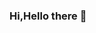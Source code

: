 ### Hi,Hello there 👋

<!--
**kosala98/kosala98** is a ✨ _special_ ✨ repository because its `README.md` (this file) appears on your GitHub profile.

<h1 align="center">Hi 👋, I'm Kosala Dayarathna</h1>
<h3 align="center">Developer 👨‍💻 | SE Graduate</h3>

- 🌱 I’m currently learning **Back-end WEB Development**

- 📫 How to reach me **dayarathnekosala90@gmail.com**

<h3 align="left">Connect with me:</h3>
<p align="left">
<a href="https://twitter.com/@kosaladayaratna" target="blank"><img align="center" src="https://raw.githubusercontent.com/rahuldkjain/github-profile-readme-generator/master/src/images/icons/Social/twitter.svg" alt="@kosaladayaratna" height="30" width="40" /></a>
<a href="https://linkedin.com/in/kosala dayarathne" target="blank"><img align="center" src="https://raw.githubusercontent.com/rahuldkjain/github-profile-readme-generator/master/src/images/icons/Social/linked-in-alt.svg" alt="kosala dayarathne" height="30" width="40" /></a>
<a href="https://fb.com/kosala dayarathne" target="blank"><img align="center" src="https://raw.githubusercontent.com/rahuldkjain/github-profile-readme-generator/master/src/images/icons/Social/facebook.svg" alt="kosala dayarathne" height="30" width="40" /></a>
</p>

